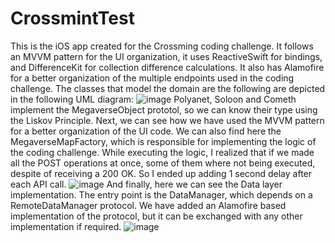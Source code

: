 # CrossmintTest
This is the iOS app created for the Crossming coding challenge.
It follows an MVVM pattern for the UI organization, it uses ReactiveSwift for bindings, and DifferenceKit for collection difference calculations.
It also has Alamofire for a better organization of the multiple endpoints used in the coding challenge.
The classes that model the domain are the following are depicted in the following UML diagram:
![image](https://github.com/user-attachments/assets/f9f5a64e-7356-4643-a31e-c19928fc83e2)
Polyanet, Soloon and Cometh implement the MegaverseObject prototol, so we can know their type using the Liskov Principle.
Next, we can see how we have used the MVVM pattern for a better organization of the UI code. We can also find here the MegaverseMapFactory, which is responsible for implementing the logic of the coding challenge.
While executing the logic, I realized that if we made all the POST operations at once, some of them where not being executed, despite of receiving a 200 OK. So I ended up adding 1 second delay after each API call.
![image](https://github.com/user-attachments/assets/9b006a9e-ff9e-4487-b964-99ae3ae34419)
And finally, here we can see the Data layer implementation. The entry point is the DataManager, which depends on a RemoteDataManager protocol. We have added an Alamofire based implementation of the protocol, but it can be exchanged with any other implementation if required.
![image](https://github.com/user-attachments/assets/c7e7c99f-cc21-4564-929f-f74b70373d1a)

